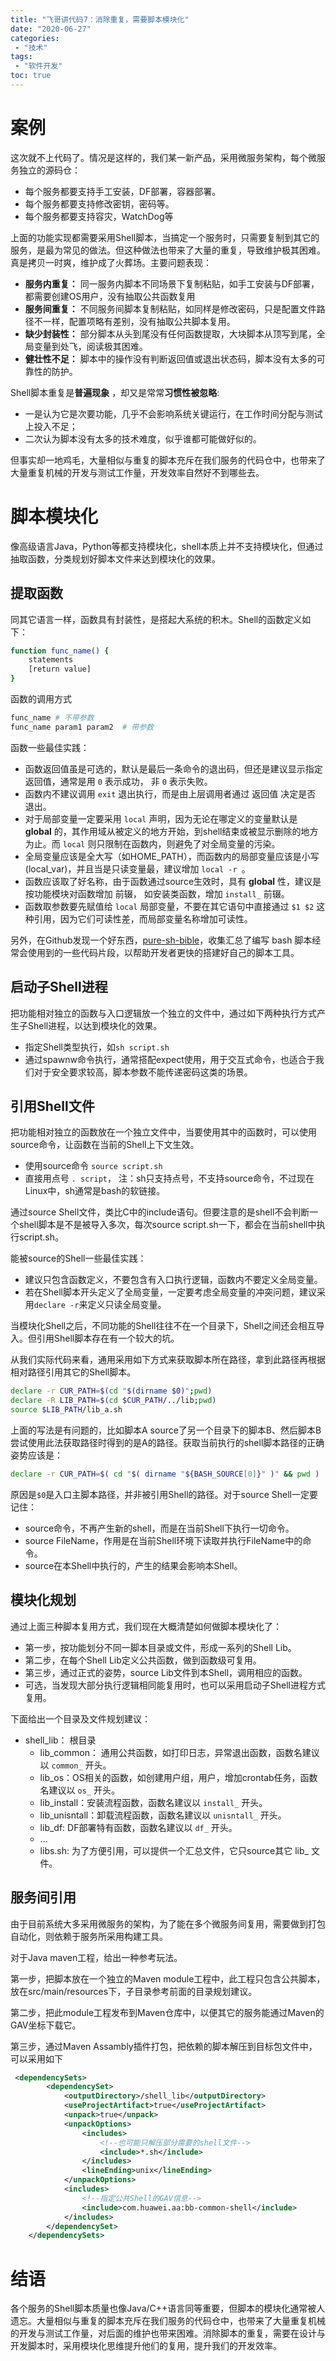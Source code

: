 ```yaml
---
title: "飞哥讲代码7：消除重复，需要脚本模块化"
date: "2020-06-27"
categories:
 - "技术"
tags:
 - "软件开发"
toc: true
---
```


# 案例

这次就不上代码了。情况是这样的，我们某一新产品，采用微服务架构，每个微服务独立的源码仓：

 - 每个服务都要支持手工安装，DF部署，容器部署。
 - 每个服务都要支持修改密钥，密码等。
 - 每个服务都要支持容灾，WatchDog等

上面的功能实现都需要采用Shell脚本，当搞定一个服务时，只需要复制到其它的服务，是最为常见的做法。但这种做法也带来了大量的重复，导致维护极其困难。真是拷贝一时爽，维护成了火葬场。主要问题表现：

 - **服务内重复：** 同一服务内脚本不同场景下复制粘贴，如手工安装与DF部署，都需要创建OS用户，没有抽取公共函数复用
 - **服务间重复：** 不同服务间脚本复制粘贴，如同样是修改密码，只是配置文件路径不一样，配置项略有差别，没有抽取公共脚本复用。
 - **缺少封装性：** 部分脚本从头到尾没有任何函数提取，大块脚本从顶写到尾，全局变量到处飞，阅读极其困难。
 - **健壮性不足：** 脚本中的操作没有判断返回值或退出状态码，脚本没有太多的可靠性的防护。

<!--more-->

Shell脚本重复是**普遍现象** ，却又是常常**习惯性被忽略**:

 - 一是认为它是次要功能，几乎不会影响系统关键运行，在工作时间分配与测试上投入不足；
 - 二次认为脚本没有太多的技术难度，似乎谁都可能做好似的。

但事实却一地鸡毛，大量相似与重复的脚本充斥在我们服务的代码仓中，也带来了大量重复机械的开发与测试工作量，开发效率自然好不到哪些去。

# 脚本模块化

像高级语言Java，Python等都支持模块化，shell本质上并不支持模块化，但通过抽取函数，分类规划好脚本文件来达到模块化的效果。

## 提取函数

同其它语言一样，函数具有封装性，是搭起大系统的积木。Shell的函数定义如下：

```sh
function func_name() {
    statements
    [return value]
}
```

函数的调用方式

```sh
func_name # 不带参数
func_name param1 param2  # 带参数
```

函数一些最佳实践：

 - 函数返回值虽是可选的，默认是最后一条命令的退出码，但还是建议显示指定返回值，通常是用 `0` 表示成功， 非 `0` 表示失败。
 - 函数内不建议调用 `exit` 退出执行，而是由上层调用者通过 返回值 决定是否 退出。
 - 对于局部变量一定要采用 `local` 声明，因为无论在哪定义的变量默认是 **global** 的，其作用域从被定义的地方开始，到shell结束或被显示删除的地方为止。而 `local` 则只限制在函数内，则避免了对全局变量的污染。
 - 全局变量应该是全大写（如HOME_PATH），而函数内的局部变量应该是小写(local_var)，并且当是只读变量最，建议增加 `local -r `。
 - 函数应该取了好名称，由于函数通过source生效时，具有 **global** 性，建议是按功能模块对函数增加 前辍， 如安装类函数，增加 `install_` 前辍。
 - 函数取参数要先赋值给 `local` 局部变量，不要在其它语句中直接通过 `$1 $2` 这种引用，因为它们可读性差，而局部变量名称增加可读性。
  
另外，在Github发现一个好东西，[pure-sh-bible](https://github.com/dylanaraps/pure-sh-bible)，收集汇总了编写 bash 脚本经常会使用到的一些代码片段，以帮助开发者更快的搭建好自己的脚本工具。

## 启动子Shell进程

把功能相对独立的函数与入口逻辑放一个独立的文件中，通过如下两种执行方式产生子Shell进程，以达到模块化的效果。

 - 指定Shell类型执行，如`sh script.sh`
 - 通过spawnw命令执行，通常搭配expect使用，用于交互式命令，也适合于我们对于安全要求较高，脚本参数不能传递密码这类的场景。

## 引用Shell文件

把功能相对独立的函数放在一个独立文件中，当要使用其中的函数时，可以使用source命令，让函数在当前的Shell上下文生效。

 - 使用source命令 `source script.sh`
 - 直接用点号 `. script`， 注：sh只支持点号，不支持source命令，不过现在Linux中，sh通常是bash的软链接。

通过source Shell文件，类比C中的include语句。但要注意的是shell不会判断一个shell脚本是不是被导入多次，每次source script.sh一下，都会在当前shell中执行script.sh。

能被source的Shell一些最佳实践：

 - 建议只包含函数定义，不要包含有入口执行逻辑，函数内不要定义全局变量。
 - 若在Shell脚本开头定义了全局变量，一定要考虑全局变量的冲突问题，建议采用`declare -r`来定义只读全局变量。
  
当模块化Shell之后，不同功能的Shell往往不在一个目录下，Shell之间还会相互导入。但引用Shell脚本存在有一个较大的坑。

从我们实际代码来看，通用采用如下方式来获取脚本所在路径，拿到此路径再根据相对路径引用其它的Shell脚本。

```sh
declare -r CUR_PATH=$(cd "$(dirname $0)";pwd)
declare -R LIB_PATH=$(cd $CUR_PATH/../lib;pwd)
source $LIB_PATH/lib_a.sh
```

上面的写法是有问题的，比如脚本A source了另一个目录下的脚本B、然后脚本B尝试使用此法获取路径时得到的是A的路径。获取当前执行的shell脚本路径的正确姿势应该是：

```sh
declare -r CUR_PATH=$( cd "$( dirname "${BASH_SOURCE[0]}" )" && pwd )
```

原因是`$0`是入口主脚本路径，并非被引用Shell的路径。对于source Shell一定要记住：

 - source命令，不再产生新的shell，而是在当前Shell下执行一切命令。
 - source FileName，作用是在当前Shell环境下读取并执行FileName中的命令。
 - source在本Shell中执行的，产生的结果会影响本Shell。


## 模块化规划

通过上面三种脚本复用方式，我们现在大概清楚如何做脚本模块化了：

 - 第一步，按功能划分不同一脚本目录或文件，形成一系列的Shell Lib。
 - 第二步，在每个Shell Lib定义公共函数，做到函数级可复用。
 - 第三步，通过正式的姿势，source Lib文件到本Shell，调用相应的函数。
 - 可选，当发现大部分执行逻辑相同能复用时，也可以采用启动子Shell进程方式复用。

下面给出一个目录及文件规划建议：

 - shell_lib： 根目录
   - lib_common： 通用公共函数，如打印日志，异常退出函数，函数名建议以 `common_` 开头。
   - lib_os：OS相关的函数，如创建用户组，用户，增加crontab任务，函数名建议以 `os_` 开头。
   - lib_install：安装流程函数，函数名建议以 `install_` 开头。
   - lib_unisntall：卸载流程函数，函数名建议以 `unisntall_` 开头。
   - lib_df: DF部署特有函数，函数名建议以 `df_` 开头。
   - ...
   - libs.sh: 为了方便引用，可以提供一个汇总文件，它只source其它 lib_ 文件。

## 服务间引用

由于目前系统大多采用微服务的架构，为了能在多个微服务间复用，需要做到打包自动化，则依赖于服务所采用构建工具。

对于Java maven工程，给出一种参考玩法。

第一步，把脚本放在一个独立的Maven module工程中，此工程只包含公共脚本，放在src/main/resources下，子目录参考前面的目录规划建议。

第二步，把此module工程发布到Maven仓库中，以便其它的服务能通过Maven的GAV坐标下载它。

第三步，通过Maven Assambly插件打包，把依赖的脚本解压到目标包文件中，可以采用如下


```xml
 <dependencySets>
        <dependencySet>
            <outputDirectory>/shell_lib</outputDirectory>
            <useProjectArtifact>true</useProjectArtifact>
            <unpack>true</unpack>
            <unpackOptions>
                <includes>
                    <!--也可能只解压部分需要的shell文件-->
                    <include>*.sh</include>
                </includes>
                <lineEnding>unix</lineEnding>
            </unpackOptions>
            <includes>
                <!--指定公共Shell的GAV信息-->
                <include>com.huawei.aa:bb-common-shell</include>
            </includes>
        </dependencySet>
    </dependencySets>
```

# 结语

各个服务的Shell脚本质量也像Java/C++语言同等重要，但脚本的模块化通常被人遗忘。大量相似与重复的脚本充斥在我们服务的代码仓中，也带来了大量重复机械的开发与测试工作量，对后面的维护也带来困难。消除脚本的重复，需要在设计与开发脚本时，采用模块化思维提升他们的复用，提升我们的开发效率。
